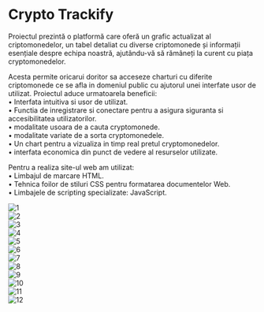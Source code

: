 # Crypto Trackify

Proiectul prezintă o platformă care oferă un grafic actualizat al criptomonedelor, un tabel detaliat cu diverse criptomonede și informații esențiale despre echipa noastră, ajutându-vă să rămâneți la curent cu piața cryptomonedelor.

Acesta permite oricarui doritor sa acceseze charturi cu diferite criptomonede ce se afla in domeniul public cu ajutorul unei interfate usor de utilizat.
Proiectul aduce urmatoarela beneficii:   
•	Interfata intuitiva si usor de utilizat.   
•	Functia de inregistrare si conectare pentru a asigura siguranta si accesibilitatea utilizatorilor.   
•	modalitate usoara de a cauta cryptomonede.   
•	modalitate variate de a sorta cryptomonedele.   
•	Un chart pentru a vizualiza in timp real pretul cryptomonedelor.   
•	interfata economica din punct de vedere al resurselor utilizate.

Pentru a realiza site-ul web am utilizat:   
•	Limbajul de marcare HTML.   
•	Tehnica foilor de stiluri CSS pentru formatarea documentelor Web.   
•	Limbajele de scripting specializate: JavaScript.

![1](https://github.com/KingAndrew2068/trackify/assets/108276191/ba6c3b4c-4ed8-4f9c-95d1-0ec01e8bbd06)  
![2](https://github.com/KingAndrew2068/trackify/assets/108276191/88553406-20aa-44a1-aacb-a759807e8292)  
![3](https://github.com/KingAndrew2068/trackify/assets/108276191/b16cedde-da5a-4e7a-8819-7392f6741213)  
![4](https://github.com/KingAndrew2068/trackify/assets/108276191/5b19e9cf-ba34-48ed-b48c-99c685a4c198)  
![5](https://github.com/KingAndrew2068/trackify/assets/108276191/4c350081-cecb-43d4-9309-3e0dce1a2dff)  
![6](https://github.com/KingAndrew2068/trackify/assets/108276191/16f53c12-fd90-4087-a660-0f6ec47e29c4)  
![7](https://github.com/KingAndrew2068/trackify/assets/108276191/d3267ffd-7cc8-4b3f-bad7-f6520b5a94b6)  
![8](https://github.com/KingAndrew2068/trackify/assets/108276191/c908b893-d306-4713-a423-9bc58214d5ab)  
![9](https://github.com/KingAndrew2068/trackify/assets/108276191/788122c0-78b6-4d87-a8e2-6236e459683f)  
![10](https://github.com/KingAndrew2068/trackify/assets/108276191/ae41cac1-663d-4552-a555-acaaf0dc829e)  
![11](https://github.com/KingAndrew2068/trackify/assets/108276191/7ec70b35-c8f0-4d9f-afc2-e1d0c7a9e7dc)  
![12](https://github.com/KingAndrew2068/trackify/assets/108276191/9a659521-babc-48ea-b58f-76ec1620c3e4)




